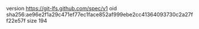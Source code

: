 version https://git-lfs.github.com/spec/v1
oid sha256:ae96e2f1a29c471ef77ec1face852af999ebe2cc41364093730c2a27ff22e57f
size 194
